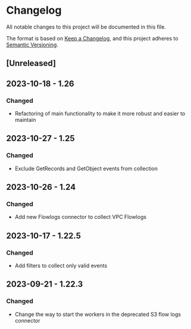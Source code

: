 # Changelog

All notable changes to this project will be documented in this file.

The format is based on [Keep a Changelog](https://keepachangelog.com/en/1.0.0/),
and this project adheres to [Semantic Versioning](https://semver.org/spec/v2.0.0.html).

## [Unreleased]

## 2023-10-18 - 1.26

### Changed

- Refactoring of main functionality to make it more robust and easier to maintain

## 2023-10-27 - 1.25

### Changed

- Exclude GetRecords and GetObject events from collection

## 2023-10-26 - 1.24

### Changed

- Add new Flowlogs connector to collect VPC Flowlogs

## 2023-10-17 - 1.22.5

### Changed

- Add filters to collect only valid events

## 2023-09-21 - 1.22.3

### Changed

- Change the way to start the workers in the deprecated S3 flow logs connector
